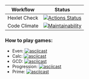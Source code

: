 | Workflow     |                                                                                    Status                                                                                    |
|--------------|:----------------------------------------------------------------------------------------------------------------------------------------------------------------------------:|
| Hexlet Check |   [![Actions Status](https://github.com/cheernomore/java-project-61/actions/workflows/hexlet-check.yml/badge.svg)](https://github.com/cheernomore/java-project-61/actions)   | 
| Code Climate | [![Maintainability](https://api.codeclimate.com/v1/badges/93f56414fddc9498c7b3/maintainability)](https://codeclimate.com/github/cheernomore/java-project-61/maintainability) |
### How to play games:

* Even: [![asciicast](https://asciinema.org/a/deRT9HdmJi6VCRgXnp7mcUj4q.svg)](https://asciinema.org/a/deRT9HdmJi6VCRgXnp7mcUj4q)     
* Calc: [![asciicast](https://asciinema.org/a/GfM8kbqia83kzMfurLEjsCAXs.svg)](https://asciinema.org/a/GfM8kbqia83kzMfurLEjsCAXs)
* GCD: [![asciicast](https://asciinema.org/a/UxOVKwKbv2llP4ONwPX3ezJtR.svg)](https://asciinema.org/a/UxOVKwKbv2llP4ONwPX3ezJtR)
* Progression: [![asciicast](https://asciinema.org/a/ZTXV3sl7IYQfUBPsM69fXwHkD.svg)](https://asciinema.org/a/ZTXV3sl7IYQfUBPsM69fXwHkD)
* Prime: [![asciicast](https://asciinema.org/a/AunbFpV0wHKT5rUnmlwQGNA5f.svg)](https://asciinema.org/a/AunbFpV0wHKT5rUnmlwQGNA5f)